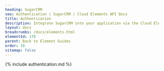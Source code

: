 ```yaml
---
heading: SugarCRM
seo: Authentication | SugarCRM | Cloud Elements API Docs
title: Authentication
description: Integrate SugarCRM into your application via the Cloud Elements APIs.
layout: docs
breadcrumbs: /docs/elements.html
elementId: 170
parent: Back to Element Guides
order: 10
sitemap: false
---
```


{% include authentication.md %}
